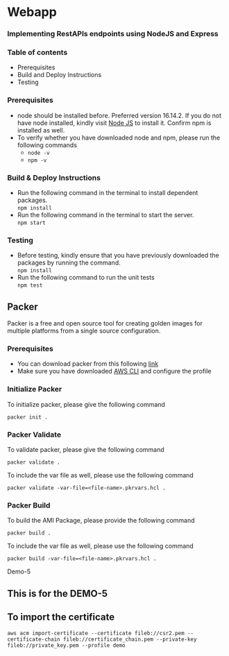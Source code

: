 # Webapp

### Implementing RestAPIs endpoints using NodeJS and Express

### Table of contents

- Prerequisites
- Build and Deploy Instructions
- Testing

### Prerequisites

- node should be installed before. Preferred version 16.14.2. If you do not have node installed, kindly visit [Node JS](https://nodejs.org/en/download/) to install it. Confirm npm is installed as well.
- To verify whether you have downloaded node and npm, please run the following commands
  - `node -v`
  - `npm -v`

### Build & Deploy Instructions

- Run the following command in the terminal to install dependent packages.\
  `npm install`
- Run the following command in the terminal to start the server.\
  `npm start`

### Testing

- Before testing, kindly ensure that you have previously downloaded the packages by running the command.\
  `npm install`
- Run the following command to run the unit tests\
  `npm test`

## Packer

Packer is a free and open source tool for creating golden images for multiple platforms from a single source configuration.

### Prerequisites

- You can download packer from this following [link](https://developer.hashicorp.com/packer/downloads)
- Make sure you have downloaded [AWS CLI](https://aws.amazon.com/cli/) and configure the profile

### Initialize Packer

To initialize packer, please give the following command

`packer init .`

### Packer Validate

To validate packer, please give the following command

`packer validate .`

To include the var file as well, please use the following command

`packer validate -var-file=<file-name>.pkrvars.hcl .`

### Packer Build

To build the AMI Package, please provide the following command

`packer build .`

To include the var file as well, please use the following command

`packer build -var-file=<file-name>.pkrvars.hcl .`

Demo-5

## This is for the DEMO-5

## To import the certificate

`aws acm import-certificate --certificate fileb://csr2.pem --certificate-chain fileb://certificate_chain.pem --private-key fileb://private_key.pem --profile demo`
